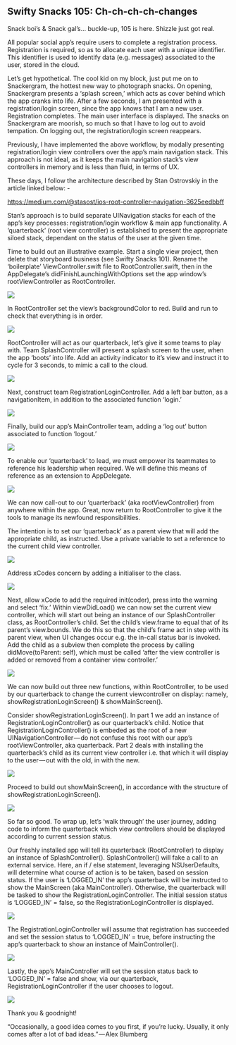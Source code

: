 <h2>Swifty Snacks 105: Ch-ch-ch-ch-changes</h2>

Snack boi’s & Snack gal’s… buckle-up, 105 is here. Shizzle just got real.

All popular social app’s require users to complete a registration process. Registration is required, so as to allocate each user with a unique identifier. This identifier is used to identify data (e.g. messages) associated to the user, stored in the cloud.

Let’s get hypothetical. The cool kid on my block, just put me on to Snackergram, the hottest new way to photograph snacks. On opening, Snackergram presents a ‘splash screen,’ which acts as cover behind which the app cranks into life. After a few seconds, I am presented with a registration/login screen, since the app knows that I am a new user. Registration completes. The main user interface is displayed. The snacks on Snackergram are moorish, so much so that I have to log out to avoid tempation. On logging out, the registration/login screen reappears.

Previously, I have implemented the above workflow, by modally presenting registration/login view controllers over the app’s main navigation stack. This approach is not ideal, as it keeps the main navigation stack’s view controllers in memory and is less than fluid, in terms of UX.

These days, I follow the architecture described by Stan Ostrovskiy in the article linked below: -

https://medium.com/@stasost/ios-root-controller-navigation-3625eedbbff

Stan’s approach is to build separate UINavigation stacks for each of the app’s key processes: registration/login workflow & main app functionality. A ‘quarterback’ (root view controller) is established to present the appropriate siloed stack, dependant on the status of the user at the given time.

Time to build out an illustrative example. Start a single view project, then delete that storyboard business (see Swifty Snacks 101). Rename the ‘boilerplate’ ViewController.swift file to RootController.swift, then in the AppDelegate’s didFinishLaunchingWithOptions set the app window’s rootViewController as RootController.

<img src="Swifty Snacks 105/image1.png">

In RootController set the view’s backgroundColor to red. Build and run to check that everything is in order.

<img src="Swifty Snacks 105/image2.png">

RootController will act as our quarterback, let’s give it some teams to play with. Team SplashController will present a splash screen to the user, when the app ‘boots’ into life. Add an activity indicator to it’s view and instruct it to cycle for 3 seconds, to mimic a call to the cloud.

<img src="Swifty Snacks 105/image3.png">

Next, construct team RegistrationLoginController. Add a left bar button, as a navigationItem, in addition to the associated function ‘login.’

<img src="Swifty Snacks 105/image4.png">

Finally, build our app’s MainController team, adding a ‘log out’ button associated to function ‘logout.’

<img src="Swifty Snacks 105/image5.png">

To enable our ‘quarterback’ to lead, we must empower its teammates to reference his leadership when required. We will define this means of reference as an extension to AppDelegate.

<img src="Swifty Snacks 105/image6.png">

We can now call-out to our ‘quarterback’ (aka rootViewController) from anywhere within the app. Great, now return to RootController to give it the tools to manage its newfound responsibilities.

The intention is to set our ‘quarterback’ as a parent view that will add the appropriate child, as instructed. Use a private variable to set a reference to the current child view controller.

<img src="Swifty Snacks 105/image7.png">

Address xCodes concern by adding a initialiser to the class.

<img src="Swifty Snacks 105/image8.png">

Next, allow xCode to add the required init(coder), press into the warning and select ‘fix.’ Within viewDidLoad() we can now set the current view controller, which will start out being an instance of our SplashController class, as RootController’s child. Set the child’s view.frame to equal that of its parent’s view.bounds. We do this so that the child’s frame act in step with its parent view, when UI changes occur e.g. the in-call status bar is invoked. Add the child as a subview then complete the process by calling didMove(toParent: self), which must be called ‘after the view controller is added or removed from a container view controller.’

<img src="Swifty Snacks 105/image9.png">

We can now build out three new functions, within RootController, to be used by our quarterback to change the current viewcontroller on display: namely, showRegistrationLoginScreen() & showMainScreen().

Consider showRegistrationLoginScreen(). In part 1 we add an instance of RegistrationLoginController() as our quarterback’s child. Notice that RegistrationLoginController() is embeded as the root of a new UINavigationController — do not confuse this root with our app’s rootViewController, aka quarterback. Part 2 deals with installing the quarterback’s child as its current view controller i.e. that which it will display to the user — out with the old, in with the new.

<img src="Swifty Snacks 105/image10.png">

Proceed to build out showMainScreen(), in accordance with the structure of showRegistrationLoginScreen().

<img src="Swifty Snacks 105/image11.png">

So far so good. To wrap up, let’s ‘walk through’ the user journey, adding code to inform the quarterback which view controllers should be displayed according to current session status.

Our freshly installed app will tell its quarterback (RootController) to display an instance of SplashController(). SplashController() will fake a call to an external service. Here, an if / else statement, leveraging NSUserDefaults, will determine what course of action is to be taken, based on session status. If the user is ‘LOGGED_IN’ the app’s quarterback will be instructed to show the MainScreen (aka MainController). Otherwise, the quarterback will be tasked to show the RegistrationLoginController. The initial session status is ‘LOGGED_IN’ = false, so the RegistrationLoginController is displayed.

<img src="Swifty Snacks 105/image12.png">

The RegistrationLoginController will assume that registration has succeeded and set the session status to ‘LOGGED_IN’ = true, before instructing the app’s quarterback to show an instance of MainController().

<img src="Swifty Snacks 105/image13.png">

Lastly, the app’s MainController will set the session status back to ‘LOGGED_IN’ = false and show, via our quarterback, RegistrationLoginController if the user chooses to logout.

<img src="Swifty Snacks 105/image14.png">

Thank you & goodnight!

“Occasionally, a good idea comes to you first, if you’re lucky. Usually, it only comes after a lot of bad ideas.” — Alex Blumberg
